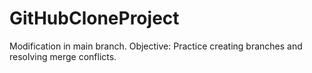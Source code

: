 # GitHubCloneProject
Modification in main branch.
Objective: Practice creating branches and resolving merge conflicts.

